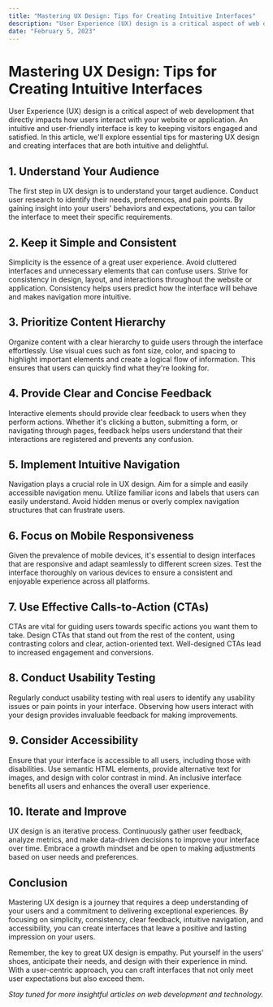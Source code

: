 ```yaml
---
title: "Mastering UX Design: Tips for Creating Intuitive Interfaces"
description: "User Experience (UX) design is a critical aspect of web development that directly impacts how users interact with your website or application. An intuitive and user-friendly interface is key to keeping visitors engaged and satisfied..."
date: "February 5, 2023"
---
```


# Mastering UX Design: Tips for Creating Intuitive Interfaces

User Experience (UX) design is a critical aspect of web development that directly impacts how users interact with your website or application. An intuitive and user-friendly interface is key to keeping visitors engaged and satisfied. In this article, we'll explore essential tips for mastering UX design and creating interfaces that are both intuitive and delightful.

## 1. Understand Your Audience

The first step in UX design is to understand your target audience. Conduct user research to identify their needs, preferences, and pain points. By gaining insight into your users' behaviors and expectations, you can tailor the interface to meet their specific requirements.

## 2. Keep it Simple and Consistent

Simplicity is the essence of a great user experience. Avoid cluttered interfaces and unnecessary elements that can confuse users. Strive for consistency in design, layout, and interactions throughout the website or application. Consistency helps users predict how the interface will behave and makes navigation more intuitive.

## 3. Prioritize Content Hierarchy

Organize content with a clear hierarchy to guide users through the interface effortlessly. Use visual cues such as font size, color, and spacing to highlight important elements and create a logical flow of information. This ensures that users can quickly find what they're looking for.

## 4. Provide Clear and Concise Feedback

Interactive elements should provide clear feedback to users when they perform actions. Whether it's clicking a button, submitting a form, or navigating through pages, feedback helps users understand that their interactions are registered and prevents any confusion.

## 5. Implement Intuitive Navigation

Navigation plays a crucial role in UX design. Aim for a simple and easily accessible navigation menu. Utilize familiar icons and labels that users can easily understand. Avoid hidden menus or overly complex navigation structures that can frustrate users.

## 6. Focus on Mobile Responsiveness

Given the prevalence of mobile devices, it's essential to design interfaces that are responsive and adapt seamlessly to different screen sizes. Test the interface thoroughly on various devices to ensure a consistent and enjoyable experience across all platforms.

## 7. Use Effective Calls-to-Action (CTAs)

CTAs are vital for guiding users towards specific actions you want them to take. Design CTAs that stand out from the rest of the content, using contrasting colors and clear, action-oriented text. Well-designed CTAs lead to increased engagement and conversions.

## 8. Conduct Usability Testing

Regularly conduct usability testing with real users to identify any usability issues or pain points in your interface. Observing how users interact with your design provides invaluable feedback for making improvements.

## 9. Consider Accessibility

Ensure that your interface is accessible to all users, including those with disabilities. Use semantic HTML elements, provide alternative text for images, and design with color contrast in mind. An inclusive interface benefits all users and enhances the overall user experience.

## 10. Iterate and Improve

UX design is an iterative process. Continuously gather user feedback, analyze metrics, and make data-driven decisions to improve your interface over time. Embrace a growth mindset and be open to making adjustments based on user needs and preferences.

## Conclusion

Mastering UX design is a journey that requires a deep understanding of your users and a commitment to delivering exceptional experiences. By focusing on simplicity, consistency, clear feedback, intuitive navigation, and accessibility, you can create interfaces that leave a positive and lasting impression on your users.

Remember, the key to great UX design is empathy. Put yourself in the users' shoes, anticipate their needs, and design with their experience in mind. With a user-centric approach, you can craft interfaces that not only meet user expectations but also exceed them.

_Stay tuned for more insightful articles on web development and technology._
